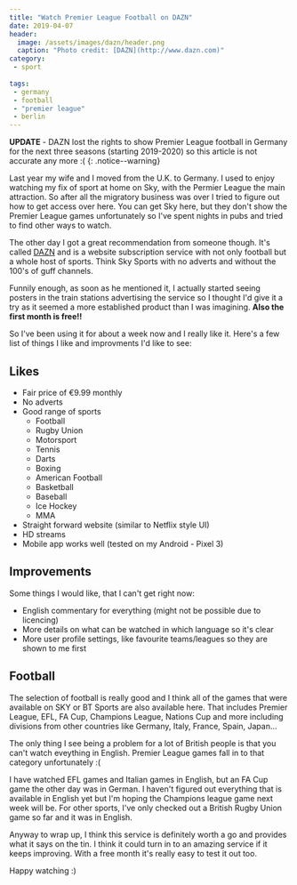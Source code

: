 ```yaml
---
title: "Watch Premier League Football on DAZN"
date: 2019-04-07
header:
  image: /assets/images/dazn/header.png
  caption: "Photo credit: [DAZN](http://www.dazn.com)"
category:
 - sport
 
tags:
 - germany
 - football
 - "premier league"
 - berlin
---
```


**UPDATE** - DAZN lost the rights to show Premier League football in Germany for the next three seasons (starting 2019-2020) so this article is not accurate any more :(
{: .notice--warning}
 

Last year my wife and I moved from the U.K. to Germany. I used to enjoy watching my fix of sport at home on Sky, with the Permier League the main attraction. So after all the migratory business was over I tried to figure out how to get access over here. You can get Sky here, but they don't show the Premier League games unfortunately so I've spent nights in pubs and tried to find other ways to watch.

The other day I got a great recommendation from someone though. It's called [DAZN][1] and is a website subscription service with not only football but a whole host of sports. Think Sky Sports with no adverts and without the 100's of guff channels. 

Funnily enough, as soon as he mentioned it, I actually started seeing posters in the train stations advertising the service so I thought I'd give it a try as it seemed a more established product than I was imagining. **Also the first month is free!!** 

So I've been using it for about a week now and I really like it. Here's a few list of things I like and improvments I'd like to see:

## Likes
* Fair price of €9.99 monthly
* No adverts
* Good range of sports
  * Football
  * Rugby Union
  * Motorsport
  * Tennis
  * Darts
  * Boxing
  * American Football
  * Basketball
  * Baseball
  * Ice Hockey
  * MMA
* Straight forward website (similar to Netflix style UI)
* HD streams
* Mobile app works well (tested on my Android - Pixel 3)

## Improvements
Some things I would like, that I can't get right now:
* English commentary for everything (might not be possible due to licencing)
* More details on what can be watched in which language so it's clear
* More user profile settings, like favourite teams/leagues so they are shown to me first

## Football
The selection of football is really good and I think all of the games that were available on SKY or BT Sports are also available here. That includes Premier League, EFL, FA Cup, Champions League, Nations Cup and more including divisions from other countries like Germany, Italy, France, Spain, Japan... 

The only thing I see being a problem for a lot of British people is that you can't watch eveything in English. Premier League games fall in to that category unfortunately :( 

I have watched EFL games and Italian games in English, but an FA Cup game the other day was in German. I haven't figured out everything that is available in English yet but I'm hoping the Champions league game next week will be. For other sports, I've only checked out a British Rugby Union game so far and it was in English.

Anyway to wrap up, I think this service is definitely worth a go and provides what it says on the tin. I think it could turn in to an amazing service if it keeps improving. With a free month it's really easy to test it out too. 

Happy watching :)


[1]: http://www.dazn.com